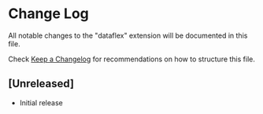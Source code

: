# Change Log

All notable changes to the "dataflex" extension will be documented in this file.

Check [Keep a Changelog](http://keepachangelog.com/) for recommendations on how to structure this file.

## [Unreleased]

- Initial release